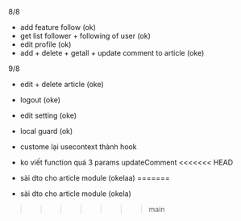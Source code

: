 8/8

- add feature follow (ok)
- get list follower + following of user (ok)
- edit profile (ok)
- add + delete + getall + update comment to article (oke)

9/8

- edit + delete article (oke)
- logout (oke)
- edit setting (oke)
- local guard (ok)
- custome lại usecontext thành hook

- ko viết function quá 3 params updateComment
<<<<<<< HEAD
- sài dto cho article module (okelaa)
=======
- sài dto cho article module (okela)
>>>>>>> main
